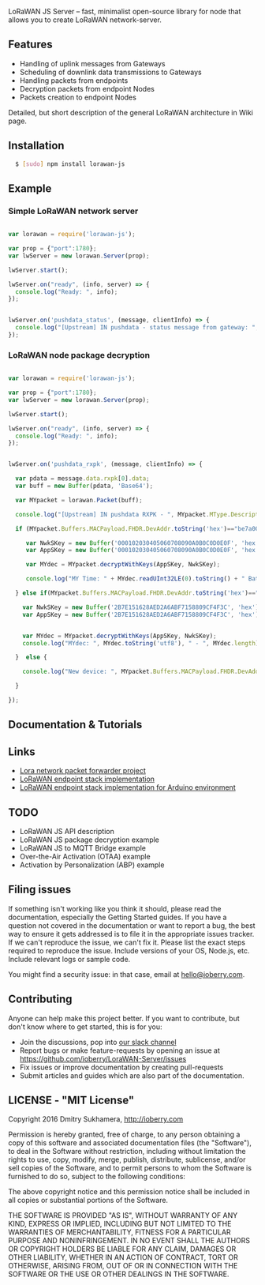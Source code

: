 LoRaWAN JS Server – fast, minimalist open-source library for node that allows you to create LoRaWAN network-server.

## Features

* Handling of uplink messages from Gateways
* Scheduling of downlink data transmissions to Gateways
* Handling packets from endpoints
* Decryption packets from endpoint Nodes
* Packets creation to endpoint Nodes

Detailed, but short description of the general LoRaWAN architecture in Wiki page.

## Installation
``` bash
  $ [sudo] npm install lorawan-js
```

## Example

### Simple LoRaWAN network server

```javascript

var lorawan = require('lorawan-js');

var prop = {"port":1780};
var lwServer = new lorawan.Server(prop);

lwServer.start();

lwServer.on("ready", (info, server) => {
  console.log("Ready: ", info);
});


lwServer.on('pushdata_status', (message, clientInfo) => {
  console.log("[Upstream] IN pushdata - status message from gateway: ", message.gateway);
});

```


### LoRaWAN node package decryption


```javascript

var lorawan = require('lorawan-js');

var prop = {"port":1780};
var lwServer = new lorawan.Server(prop);

lwServer.start();

lwServer.on("ready", (info, server) => {
  console.log("Ready: ", info);
});


lwServer.on('pushdata_rxpk', (message, clientInfo) => {

  var pdata = message.data.rxpk[0].data;
  var buff = new Buffer(pdata, 'Base64');

  var MYpacket = lorawan.Packet(buff);

  console.log("[Upstream] IN pushdata RXPK - ", MYpacket.MType.Description ," from: ", MYpacket.Buffers.MACPayload.FHDR.DevAddr);

  if (MYpacket.Buffers.MACPayload.FHDR.DevAddr.toString('hex')=="be7a0000") {

     var NwkSKey = new Buffer('000102030405060708090A0B0C0D0E0F', 'hex');
     var AppSKey = new Buffer('000102030405060708090A0B0C0D0E0F', 'hex');

     var MYdec = MYpacket.decryptWithKeys(AppSKey, NwkSKey);

     console.log("MY Time: " + MYdec.readUInt32LE(0).toString() + " Battery: " + MYdec.readUInt8(4).toString() + " Temperature: " + MYdec.readUInt8(5).toString() + " Lat: " + MYdec.readUInt32LE(6).toString() + " - Long: " + MYdec.readUInt32LE(10).toString());

  } else if(MYpacket.Buffers.MACPayload.FHDR.DevAddr.toString('hex')=="03ff0001") {

    var NwkSKey = new Buffer('2B7E151628AED2A6ABF7158809CF4F3C', 'hex');
    var AppSKey = new Buffer('2B7E151628AED2A6ABF7158809CF4F3C', 'hex');


    var MYdec = MYpacket.decryptWithKeys(AppSKey, NwkSKey);
    console.log("MYdec: ", MYdec.toString('utf8'), " - ", MYdec.length);

  }  else {

    console.log("New device: ", MYpacket.Buffers.MACPayload.FHDR.DevAddr.toString('hex'));

  }

});

```



## Documentation & Tutorials


## Links
* [Lora network packet forwarder project](https://github.com/Lora-net/packet_forwarder)
* [LoRaWAN endpoint stack implementation](https://github.com/Lora-net/LoRaMac-node)
* [LoRaWAN endpoint stack implementation for Arduino environment](https://github.com/matthijskooijman/arduino-lmic)

## TODO
* LoRaWAN JS API description
* LoRaWAN JS package decryption example
* LoRaWAN JS to MQTT Bridge example
* Over-the-Air Activation (OTAA) example
* Activation by Personalization (ABP) example


## Filing issues

If something isn't working like you think it should, please read the documentation, especially the Getting Started guides. If you have a question not covered in the documentation or want to report a bug, the best way to ensure it gets addressed is to file it in the appropriate issues tracker. If we can't reproduce the issue, we can't fix it. Please list the exact steps required to reproduce the issue. Include versions of your OS, Node.js, etc. Include relevant logs or sample code.

You might find a security issue: in that case, email at hello@ioberry.com.

## Contributing

Anyone can help make this project better. If you want to contribute, but don't know where to get started, this is for you:
* Join the discussions, pop into [our slack channel](https://ioberry.slack.com/messages/C57QC10TH)
* Report bugs or make feature-requests by opening an issue at https://github.com/ioberry/LoraWAN-Server/issues
* Fix issues or improve documentation by creating pull-requests
* Submit articles and guides which are also part of the documentation.


## LICENSE - "MIT License"

Copyright 2016 Dmitry Sukhamera, http://ioberry.com

Permission is hereby granted, free of charge, to any person obtaining a copy of this software and associated documentation files (the "Software"), to deal in the Software without restriction, including without limitation the rights to use, copy, modify, merge, publish, distribute, sublicense, and/or sell copies of the Software, and to permit persons to whom the Software is furnished to do so, subject to the following conditions:

The above copyright notice and this permission notice shall be included in all copies or substantial portions of the Software.

THE SOFTWARE IS PROVIDED "AS IS", WITHOUT WARRANTY OF ANY KIND, EXPRESS OR IMPLIED, INCLUDING BUT NOT LIMITED TO THE WARRANTIES OF MERCHANTABILITY, FITNESS FOR A PARTICULAR PURPOSE AND NONINFRINGEMENT. IN NO EVENT SHALL THE AUTHORS OR COPYRIGHT HOLDERS BE LIABLE FOR ANY CLAIM, DAMAGES OR OTHER LIABILITY, WHETHER IN AN ACTION OF CONTRACT, TORT OR OTHERWISE, ARISING FROM, OUT OF OR IN CONNECTION WITH THE SOFTWARE OR THE USE OR OTHER DEALINGS IN THE SOFTWARE.

